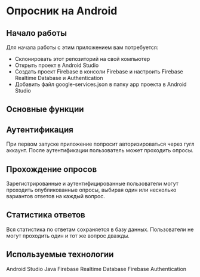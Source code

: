 # Опросник на Android 
## Начало работы
Для начала работы с этим приложением вам потребуется:

- Склонировать этот репозиторий на свой компьютер
- Открыть проект в Android Studio
- Создать проект Firebase в консоли Firebase и настроить Firebase Realtime Database и Authentication
- Добавить файл google-services.json в папку app проекта в Android Studio
## Основные функции
## Аутентификация
При первом запуске приложение попросит авторизироваться через гугл аккаунт. После аутентификации пользователь может проходить опросы.

## Прохождение опросов
Зарегистрированные и аутентифицированные пользователи могут проходить опубликованные опросы, выбирая один или несколько вариантов ответов на каждый вопрос.

## Статистика ответов
Вся статистика по ответам сохраняется в базу данных.
Пользователи не могут проходить один и тот же вопрос дважды.

## Используемые технологии
Android Studio
Java
Firebase Realtime Database
Firebase Authentication
